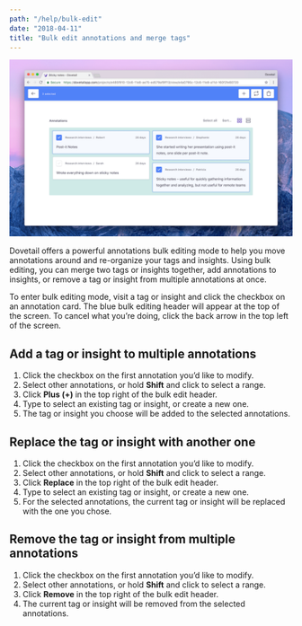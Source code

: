 ```yaml
---
path: "/help/bulk-edit"
date: "2018-04-11"
title: "Bulk edit annotations and merge tags"
---
```


![Bulk editing annotations](./bulk-edit.png)

Dovetail offers a powerful annotations bulk editing mode to help you move annotations around and re-organize your tags and insights. Using bulk editing, you can merge two tags or insights together, add annotations to insights, or remove a tag or insight from multiple annotations at once.

To enter bulk editing mode, visit a tag or insight and click the checkbox on an annotation card. The blue bulk editing header will appear at the top of the screen. To cancel what you’re doing, click the back arrow in the top left of the screen.

## Add a tag or insight to multiple annotations

1.  Click the checkbox on the first annotation you’d like to modify.
1.  Select other annotations, or hold **Shift** and click to select a range.
1.  Click **Plus (+)** in the top right of the bulk edit header.
1.  Type to select an existing tag or insight, or create a new one.
1.  The tag or insight you choose will be added to the selected annotations.

## Replace the tag or insight with another one

1.  Click the checkbox on the first annotation you’d like to modify.
1.  Select other annotations, or hold **Shift** and click to select a range.
1.  Click **Replace** in the top right of the bulk edit header.
1.  Type to select an existing tag or insight, or create a new one.
1.  For the selected annotations, the current tag or insight will be replaced with the one you chose.

## Remove the tag or insight from multiple annotations

1.  Click the checkbox on the first annotation you’d like to modify.
1.  Select other annotations, or hold **Shift** and click to select a range.
1.  Click **Remove** in the top right of the bulk edit header.
1.  The current tag or insight will be removed from the selected annotations.
